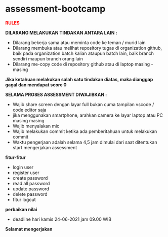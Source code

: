 # assessment-bootcamp

<span style="color:red; font-weight:bold"> RULES </span>

**DILARANG MELAKUKAN TINDAKAN ANTARA LAIN :**
- Dilarang bekerja sama atau meminta code ke teman / murid lain
- Dilarang membuka atau melihat repository tugas di organization github, baik pada organization batch kalian ataupun batch lain, baik branch sendiri maupun branch orang lain
- Dilarang me-copy code di repository github atau di laptop masing - masing

**Jika ketahuan melakukan salah satu tindakan diatas, maka dianggap gagal dan mendapat score 0**

**SELAMA PROSES ASSESSMENT DIWAJIBKAN :**
- Wajib share screen dengan layar full bukan cuma tampilan vscode / code editor saja
- jika menggunakan smartphone, arahkan camera ke layar laptop atau PC masing masing
- Wajib menyalakan mic 
- Wajib melakukan commit ketika ada pemberitahuan untuk melakukan commit
- Waktu pengerjaan adalah selama 4,5 jam dimulai dari saat ditentukan start mengerjakan assessment


**fitur-fitur**
- login user
- register user
- create password
- read all password
- update password
- delete password
- fitur logout

**perbaikan nilai**
- deadline hari kamis 24-06-2021 jam 09.00 WIB

**Selamat mengerjakan**
